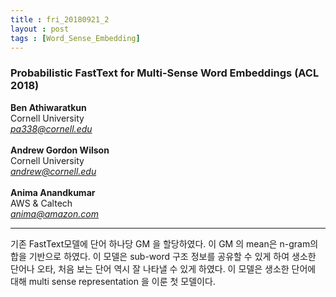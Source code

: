 ```yaml
---
title : fri_20180921_2
layout : post
tags : [Word_Sense_Embedding]
---
```


<h3>Probabilistic FastText for Multi-Sense Word Embeddings (ACL 2018) </h3>


<p>

<b>Ben Athiwaratkun</b><br/>
Cornell University<br/>
<em>pa338@cornell.edu</em><br/><br/>
<b>Andrew Gordon Wilson</b><br/>
Cornell University<br/>
<em>andrew@cornell.edu</em><br/><br/>
<b>Anima Anandkumar</b><br/>
AWS & Caltech<br/>
<em>anima@amazon.com</em><br/>
</p>

<hr />
<p>
기존 FastText모델에 단어 하나당 GM 을 할당하였다. 이 GM 의 mean은 n-gram의 합을 기반으로 하였다. 이 모델은 sub-word 구조 정보를 공유할 수 있게 하여 생소한 단어나 오타, 처음 보는 단어 역시 잘 나타낼 수 있게 하였다. 이 모델은 생소한 단어에 대해 multi sense representation 을 이룬 첫 모델이다.

</p>